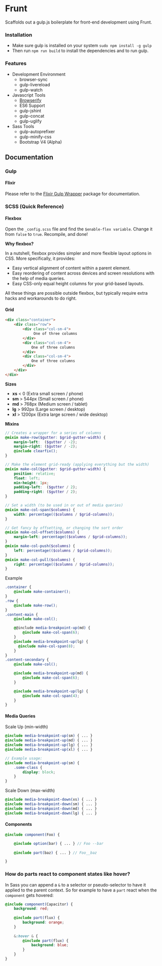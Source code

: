 # Frunt
Scaffolds out a gulp.js boilerplate for front-end development using Frunt.

### Installation
* Make sure gulp is installed on your system `sudo npm install -g gulp`
* Then run `npm run build` to install the dependencies and to run gulp.

### Features

* Development Environment
   * browser-sync
   * gulp-livereload
   * gulp-watch
* Javascript Tools
    * [Browserify](http://browserify.org/)
    * ES6 Support
    * gulp-jshint
    * gulp-concat
    * gulp-uglify
* Sass Tools
    * gulp-autoprefixer
    * gulp-minify-css
    * Bootstrap V4 (Alpha)

## Documentation

### Gulp

#### Flixir

Please refer to the [Flixir Gulp Wrapper](https://github.com/picdorsey/flixir) package for documentation.

### SCSS (Quick Reference)

#### Flexbox

Open the `_config.scss` file and find the `$enable-flex variable`.
Change it from `false` to `true`.
Recompile, and done!


**Why flexbox?**


In a nutshell, flexbox provides simpler and more flexible layout options in CSS. More specifically, it provides:

* Easy vertical alignment of content within a parent element.
* Easy reordering of content across devices and screen resolutions with the help of media queries.
* Easy CSS-only equal height columns for your grid-based layouts.

All these things are possible outside flexbox, but typically require extra hacks and workarounds to do right.

#### Grid

```html
<div class="container">
    <div class="row">
        <div class="col-sm-4">
             One of three columns
        </div>
        <div class="col-sm-4">
            One of three columns
        </div>
        <div class="col-sm-4">
            One of three columns
        </div>
    </div>
</div>
```

**Sizes**

* **xs** < 0  (Extra small screen / phone)
* **sm** > 544px (Small screen / phone)
* **md** > 768px (Medium screen / tablet)
* **lg** > 992px (Large screen / desktop)
* **xl** > 1200px (Extra large screen / wide desktop)

**Mixins**

```scss
// Creates a wrapper for a series of columns
@mixin make-row($gutter: $grid-gutter-width) {
    margin-left:  ($gutter / -2);
    margin-right: ($gutter / -2);
    @include clearfix();
}

// Make the element grid-ready (applying everything but the width)
@mixin make-col($gutter: $grid-gutter-width) {
    position: relative;
    float: left;
    min-height: 1px;
    padding-left:  ($gutter / 2);
    padding-right: ($gutter / 2);
}

// Set a width (to be used in or out of media queries)
@mixin make-col-span($columns) {
    width: percentage(($columns / $grid-columns));
}

// Get fancy by offsetting, or changing the sort order
@mixin make-col-offset($columns) {
    margin-left: percentage(($columns / $grid-columns));
}
@mixin make-col-push($columns) {
    left: percentage(($columns / $grid-columns));
}
@mixin make-col-pull($columns) {
    right: percentage(($columns / $grid-columns));
}
```

Example

```scss
.container {
    @include make-container();
}
.row {
    @include make-row();
}
.content-main {
    @include make-col();

    @@include media-breakpoint-up(md) {
        @include make-col-span(6);
    }
    @include media-breakpoint-up(lg) {
      @include make-col-span(8);
    }
}
.content-secondary {
    @include make-col();

    @include media-breakpoint-up(md) {
        @include make-col-span(6);
    }

    @include media-breakpoint-up(lg) {
        @include make-col-span(4);
    }
}
```

#### Media Queries

Scale Up (min-width)

```scss
@include media-breakpoint-up(sm) { ... }
@include media-breakpoint-up(md) { ... }
@include media-breakpoint-up(lg) { ... }
@include media-breakpoint-up(xl) { ... }

// Example usage:
@include media-breakpoint-up(sm) {
    .some-class {
        display: block;
    }
}
```

Scale Down (max-width)

```scss
@include media-breakpoint-down(xs) { ... }
@include media-breakpoint-down(sm) { ... }
@include media-breakpoint-down(md) { ... }
@include media-breakpoint-down(lg) { ... }
```

#### Components
```scss
@include component(Foo) {

    @include option(bar) { ... } // Foo --bar
    
    @include part(baz) { ... } // Foo__baz

}

```

### How do parts react to component states like hover?
In Sass you can append a `&` to a selector or pseudo-selector to have it applied to the parent context. So for example to have a `part` react when the `component` gets hovered:

```scss
@include component(Capacitor) {
    background: red;
  
    @include part(flux) {
        background: orange;
    }
  
    &:hover & {
        @include part(flux) {
            background: blue;
        }
    }
}
```
